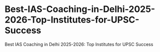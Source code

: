 # Best-IAS-Coaching-in-Delhi-2025-2026-Top-Institutes-for-UPSC-Success
Best IAS Coaching in Delhi 2025-2026: Top Institutes for UPSC Success
